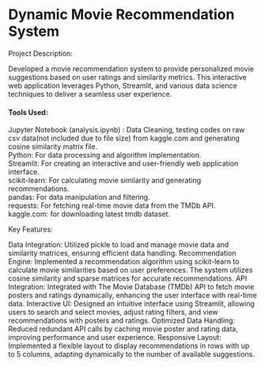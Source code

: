 # Dynamic Movie Recommendation System
Project Description:

Developed a movie recommendation system to provide personalized movie suggestions based on user ratings and similarity metrics. This interactive web application leverages Python, Streamlit, and various data science techniques to deliver a seamless user experience.

<h4>Tools Used:</h4>
Jupyter Notebook (analysis.ipynb) : Data Cleaning, testing codes on raw csv data(not included due to file size) from kaggle.com and generating cosine similarity matrix file.</br>
Python: For data processing and algorithm implementation.</br>
Streamlit: For creating an interactive and user-friendly web application interface.</br>
scikit-learn: For calculating movie similarity and generating recommendations.</br>
pandas: For data manipulation and filtering.</br>
requests: For fetching real-time movie data from the TMDb API.</br>
kaggle.com: for downloading latest tmdb dataset.</br>

Key Features:

Data Integration: Utilized pickle to load and manage movie data and similarity matrices, ensuring efficient data handling.
Recommendation Engine: Implemented a recommendation algorithm using scikit-learn to calculate movie similarities based on user preferences. The system utilizes cosine similarity and sparse matrices for accurate recommendations.
API Integration: Integrated with The Movie Database (TMDb) API to fetch movie posters and ratings dynamically, enhancing the user interface with real-time data.
Interactive UI: Designed an intuitive interface using Streamlit, allowing users to search and select movies, adjust rating filters, and view recommendations with posters and ratings.
Optimized Data Handling: Reduced redundant API calls by caching movie poster and rating data, improving performance and user experience.
Responsive Layout: Implemented a flexible layout to display recommendations in rows with up to 5 columns, adapting dynamically to the number of available suggestions.


